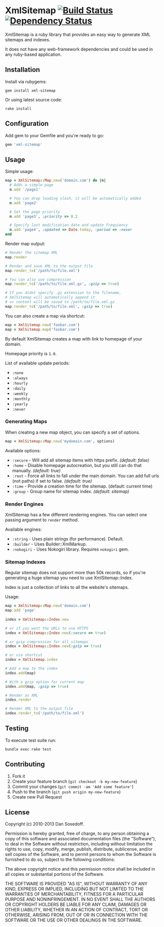 # XmlSitemap [![Build Status](https://secure.travis-ci.org/sosedoff/xml-sitemap.png?branch=master)](http://travis-ci.org/sosedoff/xml-sitemap) [![Dependency Status](https://www.versioneye.com/ruby/xml-sitemap/badge.svg)](https://www.versioneye.com/ruby/xml-sitemap)

XmlSitemap is a ruby library that provides an easy way to generate XML sitemaps and indexes.

It does not have any web-framework dependencies and could be used in any ruby-based application.

## Installation

Install via rubygems:

```
gem install xml-sitemap
```

Or using latest source code:

```
rake install
```
  
## Configuration

Add gem to your Gemfile and you're ready to go:

```ruby
gem 'xml-sitemap'
```

## Usage
  
Simple usage:

```ruby
map = XmlSitemap::Map.new('domain.com') do |m|
  # Adds a simple page
  m.add '/page1'  

  # You can drop leading slash, it will be automatically added
  m.add 'page2'

  # Set the page priority
  m.add 'page3', :priority => 0.2

  # Specify last modification date and update frequiency
  m.add 'page4', :updated => Date.today, :period => :never
end
```

Render map output:

```ruby
# Render the sitemap XML
map.render

# Render and save XML to the output file
map.render_to('/path/to/file.xml')

# You can also use compression
map.render_to('/path/to/file.xml.gz', :gzip => true)

# If you didnt specify .gz extension to the filename,
# XmlSitemap will automatically append it
# => content will be saved to /path/to/file.xml.gz
map.render_to('/path/to/file.xml', :gzip => true)
```

You can also create a map via shortcut:

```ruby
map = XmlSitemap.new('foobar.com')
map = XmlSitemap.map('foobar.com')
```
  
By default XmlSitemap creates a map with link to homepage of your domain. 

Homepage priority is `1.0`.

List of available update periods:

- `:none`
- `:always`
- `:hourly`
- `:daily`
- `:weekly`
- `:monthly`
- `:yearly`
- `:never`

### Generating Maps

When creating a new map object, you can specify a set of options.

```ruby
map = XmlSitemap::Map.new('mydomain.com', options)
```

Available options:

- `:secure` - Will add all sitemap items with https prefix. *(default: false)*
- `:home`   - Disable homepage autocreation, but you still can do that manually. *(default: true)*
- `:root`   - Force all links to fall under the main domain. You can add full urls (not paths) if set to false. *(default: true)*
- `:time`   - Provide a creation time for the sitemap. (default: current time)
- `:group`  - Group name for sitemap index. *(default: sitemap)* 

### Render Engines

XmlSitemap has a few different rendering engines. You can select one passing argument to `render` method. 

Available engines:

- `:string` - Uses plain strings (for performance). Default.
- `:builder` - Uses Builder::XmlMarkup.
- `:nokogiri` - Uses Nokogiri library. Requires `nokogiri` gem.

### Sitemap Indexes

Regular sitemap does not support more than 50k records, so if you're generating a huge sitemap you need to use XmlSitemap::Index.

Index is just a collection of links to all the website's sitemaps.

Usage:

```ruby
map = XmlSitemap::Map.new('domain.com')
map.add 'page'
    
index = XmlSitemap::Index.new

# or if you want the URLs to use HTTPS
index = XmlSitemap::Index.new(:secure => true)

# or gzip compression for all sitemaps
index = XmlSitemap::Index.new(:gzip => true)

# or via shortcut
index = XmlSitemap.index

# Add a map to the index
index.add(map)

# With a gzip option for current map
index.add(map, :gzip => true)

# Render as XML
index.render

# Render XML to the output file
index.render_to('/path/to/file.xml')
```

## Testing

To execute test suite run:

```
bundle exec rake test
```

## Contributing

1. Fork it
2. Create your feature branch (`git checkout -b my-new-feature`)
3. Commit your changes (`git commit -am 'Add some feature'`)
4. Push to the branch (`git push origin my-new-feature`)
5. Create new Pull Request

## License

Copyright (c) 2010-2013 Dan Sosedoff.

Permission is hereby granted, free of charge, to any person obtaining a copy of
this software and associated documentation files (the "Software"), to deal in
the Software without restriction, including without limitation the rights to
use, copy, modify, merge, publish, distribute, sublicense, and/or sell copies of
the Software, and to permit persons to whom the Software is furnished to do so,
subject to the following conditions:

The above copyright notice and this permission notice shall be included in all
copies or substantial portions of the Software.

THE SOFTWARE IS PROVIDED "AS IS", WITHOUT WARRANTY OF ANY KIND, EXPRESS OR
IMPLIED, INCLUDING BUT NOT LIMITED TO THE WARRANTIES OF MERCHANTABILITY, FITNESS
FOR A PARTICULAR PURPOSE AND NONINFRINGEMENT. IN NO EVENT SHALL THE AUTHORS OR
COPYRIGHT HOLDERS BE LIABLE FOR ANY CLAIM, DAMAGES OR OTHER LIABILITY, WHETHER
IN AN ACTION OF CONTRACT, TORT OR OTHERWISE, ARISING FROM, OUT OF OR IN
CONNECTION WITH THE SOFTWARE OR THE USE OR OTHER DEALINGS IN THE SOFTWARE.

